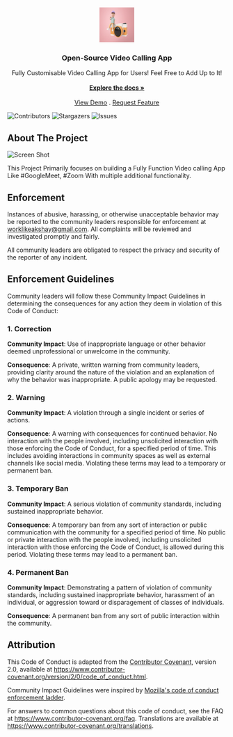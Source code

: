 <br/>
<p align="center">
  <a href="https://github.com/AkshaPratapSingh09/Video-Calling-App">
    <img src="images/logo.jpg" alt="Logo" width="80" height="80">
  </a>

  <h3 align="center">Open-Source Video Calling App</h3>

  <p align="center">
    Fully Customisable Video Calling App for Users! Feel Free to Add Up to It!
    <br/>
    <br/>
    <a href="https://github.com/AkshaPratapSingh09/Video-Calling-App"><strong>Explore the docs »</strong></a>
    <br/>
    <br/>
    <a href="https://github.com/AkshaPratapSingh09/Video-Calling-App">View Demo</a>
    .
    <a href="https://github.com/AkshaPratapSingh09/Video-Calling-App/issues">Request Feature</a>
  </p>
</p>

![Contributors](https://img.shields.io/github/contributors/AkshaPratapSingh09/Video-Calling-App?color=dark-green) ![Stargazers](https://img.shields.io/github/stars/AkshaPratapSingh09/Video-Calling-App?style=social) ![Issues](https://img.shields.io/github/issues/AkshaPratapSingh09/Video-Calling-App) 

## About The Project

![Screen Shot](images/screenshot.png)

This Project Primarily focuses on building a Fully Function Video calling App Like #GoogleMeet, #Zoom With multiple additional functionality.

## Enforcement

Instances of abusive, harassing, or otherwise unacceptable behavior may be
reported to the community leaders responsible for enforcement at
worklikeakshay@gmail.com.
All complaints will be reviewed and investigated promptly and fairly.

All community leaders are obligated to respect the privacy and security of the
reporter of any incident.

## Enforcement Guidelines

Community leaders will follow these Community Impact Guidelines in determining
the consequences for any action they deem in violation of this Code of Conduct:

### 1. Correction

**Community Impact**: Use of inappropriate language or other behavior deemed
unprofessional or unwelcome in the community.

**Consequence**: A private, written warning from community leaders, providing
clarity around the nature of the violation and an explanation of why the
behavior was inappropriate. A public apology may be requested.

### 2. Warning

**Community Impact**: A violation through a single incident or series
of actions.

**Consequence**: A warning with consequences for continued behavior. No
interaction with the people involved, including unsolicited interaction with
those enforcing the Code of Conduct, for a specified period of time. This
includes avoiding interactions in community spaces as well as external channels
like social media. Violating these terms may lead to a temporary or
permanent ban.

### 3. Temporary Ban

**Community Impact**: A serious violation of community standards, including
sustained inappropriate behavior.

**Consequence**: A temporary ban from any sort of interaction or public
communication with the community for a specified period of time. No public or
private interaction with the people involved, including unsolicited interaction
with those enforcing the Code of Conduct, is allowed during this period.
Violating these terms may lead to a permanent ban.

### 4. Permanent Ban

**Community Impact**: Demonstrating a pattern of violation of community
standards, including sustained inappropriate behavior,  harassment of an
individual, or aggression toward or disparagement of classes of individuals.

**Consequence**: A permanent ban from any sort of public interaction within
the community.

## Attribution

This Code of Conduct is adapted from the [Contributor Covenant][homepage],
version 2.0, available at
https://www.contributor-covenant.org/version/2/0/code_of_conduct.html.

Community Impact Guidelines were inspired by [Mozilla's code of conduct
enforcement ladder](https://github.com/mozilla/diversity).

[homepage]: https://www.contributor-covenant.org

For answers to common questions about this code of conduct, see the FAQ at
https://www.contributor-covenant.org/faq. Translations are available at
https://www.contributor-covenant.org/translations.